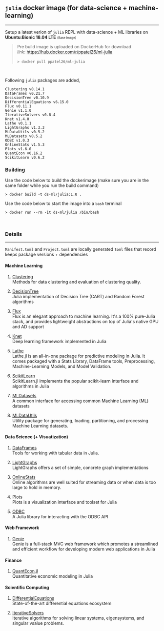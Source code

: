 ## `julia` docker image (for data-science + machine-learning)
***

Setup a latest verion of `julia` REPL with data-science + ML libraries on **Ubuntu:Bionic 18.04 LTE** <font size="1">(Base Image)</font>

> Pre build image is uploaded on DockerHub for download <br>
*link*: https://hub.docker.com/r/ppatel26/ml-julia <br> <br>
`> docker pull ppatel26/ml-julia`

<br>

Following `julia` packages are added,

```
Clustering v0.14.1
DataFrames v0.21.7
DecisionTree v0.10.9
DifferentialEquations v6.15.0
Flux v0.11.1
Genie v1.1.0
IterativeSolvers v0.8.4
Knet v1.4.0
Lathe v0.1.1
LightGraphs v1.3.3
MLDataUtils v0.5.2
MLDatasets v0.5.2
ODBC v1.0.3
OnlineStats v1.5.3
Plots v1.6.0
QuantEcon v0.16.2
ScikitLearn v0.6.2
```

### Building 

Use the code below to build the dockerimage (make sure you are in the same folder while you run the build command)

`> docker build -t ds-ml/julia:1.0 .`

Use the code below to start the image into a `bash` terminal

`> docker run --rm -it ds-ml/julia /bin/bash`

<br>

### Details 
***

`Manifest.toml` and `Project.toml` are locally generated `toml` files that record keeps package versions + dependencies 


#### Machine Learning 
1. [Clustering](https://github.com/JuliaStats/Clustering.jl)<br>
Methods for data clustering and evaluation of clustering quality.

2. [DecisionTree](https://github.com/bensadeghi/DecisionTree.jl)<br>
Julia implementation of Decision Tree (CART) and Random Forest algorithms

3. [Flux](https://github.com/FluxML/Flux.jl)<br>
Flux is an elegant approach to machine learning. It's a 100% pure-Julia stack, and provides lightweight abstractions on top of Julia's native GPU and AD support

4. [Knet](https://github.com/denizyuret/Knet.jl)<br>
Deep learning framework implemented in Julia

5. [Lathe](https://github.com/emmettgb/Lathe.jl)<br>
Lathe.jl is an all-in-one package for predictive modeling in Julia. It comes packaged with a Stats Library, DataFrame tools, Preprocessing, Machine-Learning Models, and Model Validation.

6. [ScikitLearn](https://github.com/cstjean/ScikitLearn.jl)<br>
ScikitLearn.jl implements the popular scikit-learn interface and algorithms in Julia

7. [MLDatasets](https://github.com/JuliaML/MLDatasets.jl)<br>
A common interface for accessing common Machine Learning (ML) datasets

8. [MLDataUtils](https://github.com/JuliaML/MLDataUtils.jl)<br>
Utility package for generating, loading, partitioning, and processing Machine Learning datasets.

#### Data Science (+ Visuatization)

1. [DataFrames](https://juliadata.github.io/DataFrames.jl/stable/)<br>
Tools for working with tabular data in Julia.

2. [LightGraphs](https://github.com/JuliaGraphs/LightGraphs.jl)<br>
LightGraphs offers a set of simple, concrete graph implementations

3. [OnlineStats](https://github.com/joshday/OnlineStats.jl)<br>
Online algorithms are well suited for streaming data or when data is too large to hold in memory.

4. [Plots](https://github.com/JuliaPlots/Plots.jl)<br>
Plots is a visualization interface and toolset for Julia

5. [ODBC](https://github.com/JuliaDatabases/ODBC.jl)<br>
A Julia library for interacting with the ODBC API

#### Web Framework
1. [Genie](https://genieframework.com/)<br>
Genie is a full-stack MVC web framework which promotes a streamlined and efficient workflow for developing modern web applications in Julia

#### Finance 
1. [QuantEcon.jl](https://github.com/QuantEcon/QuantEcon.jl) <br>
Quantitative economic modeling in Julia

#### Scientific Computing
1. [DifferentialEquations](https://sciml.ai/) <br>
State-of-the-art differential equations ecosystem

2. [IterativeSolvers](https://github.com/JuliaMath/IterativeSolvers.jl) <br>
Iterative algorithms for solving linear systems, eigensystems, and singular vsalue problems.